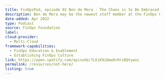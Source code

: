 ```yaml
---
title: FinOpsPod, episode 02 Ben de Mora - The Chaos is to Be Embraced
description: Ben de Mora may be the newest staff member at the FinOps Foundation, but he is absolutely not new to the Foundation at all. Ben has been a FinOps Instructor for years and he shares his experiences teaching the FinOps Certified Practitioner course. The conversation goes in a number of different directions - architecture, sustainability, estimated cloud costs and banjo. As Ben reminds us, the chaos is to be embraced.
date-added: Apr 2022
type: Podcast
source: FinOps Foundation
label: 
cloud-provider: 
  - Multi-Cloud
framework-capabilities:
  - FinOps Education & Enablement
  - Establishing FinOps Culture
link: https://open.spotify.com/episode/7LEiK9iOmw8rHrcBQtywoi
permalink: /resources/not-here/
listing: true
---
```

